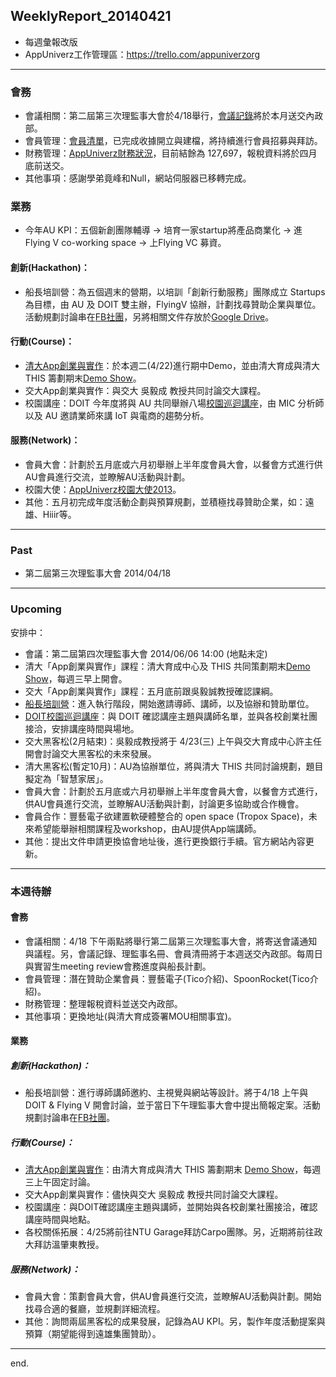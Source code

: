 ## WeeklyReport_20140421

* 每週彙報改版
* AppUniverz工作管理區：https://trello.com/appuniverzorg

----------------------------
### 會務
* 會議相關：第二屆第三次理監事大會於4/18舉行，[會議記錄](https://drive.google.com/file/d/0Byfxakd_Uoa5ellVNWRlaEdoNGc/edit?usp=sharing)將於本月送交內政部。
* 會員管理：[會員清單](https://docs.google.com/spreadsheet/ccc?key=0Aq7L8Y46XVAVdHRlWHNPLUdtU1pyR0kyaXdGX2JpRkE&usp=sharing)，已完成收據開立與建檔，將持續進行會員招募與拜訪。
* 財務管理：[AppUniverz財務狀況](http://bit.ly/AU-Finance)，目前結餘為 127,697，報稅資料將於四月底前送交。
* 其他事項：感謝學弟竟峰和Null，網站伺服器已移轉完成。

### 業務
* 今年AU KPI：五個新創團隊輔導 → 培育一家startup將產品商業化 → 進Flying V co-working space → 上Flying VC 募資。

#### 創新(Hackathon)：
* 船長培訓營：為五個週末的營期，以培訓「創新行動服務」團隊成立 Startups 為目標，由 AU 及 DOIT 雙主辦，FlyingV 協辦，計劃找尋贊助企業與單位。活動規劃討論串在[FB社團](https://www.facebook.com/groups/620587151369113/)，另將相關文件存放於[Google Drive](https://drive.google.com/folderview?id=0B67L8Y46XVAVZ3BrZnNYZHowZU0&usp=sharing)。

#### 行動(Course)：
* [清大App創業與實作](https://drive.google.com/folderview?id=0Byfxakd_Uoa5Rmctd3BMSVFCTjg&usp=sharing)：於本週二(4/22)進行期中Demo，並由清大育成與清大 THIS 籌劃期末[Demo Show](https://drive.google.com/file/d/0Byfxakd_Uoa5WnFGX0NhcjNVb1E/edit?usp=sharing)。
* 交大App創業與實作：與交大 吳毅成 教授共同討論交大課程。
* 校園講座：DOIT 今年度將與 AU 共同舉辦八場[校園巡迴講座](https://docs.google.com/spreadsheets/d/15NSMhXUFQzu8RM1btDbYza-Nv7Qidj1BNvevq267tVA/edit?usp=sharing)，由 MIC 分析師以及 AU 邀請業師來講 IoT 與電商的趨勢分析。

#### 服務(Network)：
* 會員大會：計劃於五月底或六月初舉辦上半年度會員大會，以餐會方式進行供AU會員進行交流，並瞭解AU活動與計劃。
* 校園大使：[AppUniverz校園大使2013](https://aucampus2013.hackpad.com/)。
* 其他：五月初完成年度活動企劃與預算規劃，並積極找尋贊助企業，如：遠雄、Hiiir等。

----------------------------
### Past

* 第二屆第三次理監事大會 2014/04/18 

----------------------------
### Upcoming 

安排中：

* 會議：第二屆第四次理監事大會 2014/06/06  14:00 (地點未定)
* 清大「App創業與實作」課程：清大育成中心及 THIS 共同策劃期末[Demo Show](https://drive.google.com/file/d/0Byfxakd_Uoa5WnFGX0NhcjNVb1E/edit?usp=sharing)，每週三早上開會。
* 交大「App創業與實作」課程：五月底前跟吳毅誠教授確認課綱。
* [船長培訓營](https://drive.google.com/folderview?id=0B67L8Y46XVAVZ3BrZnNYZHowZU0&usp=sharing)：進入執行階段，開始邀請導師、講師，以及協辦和贊助單位。
* [DOIT校園巡迴講座](https://docs.google.com/spreadsheets/d/15NSMhXUFQzu8RM1btDbYza-Nv7Qidj1BNvevq267tVA/edit?usp=sharing)：與 DOIT 確認講座主題與講師名單，並與各校創業社團接洽，安排講座時間與場地。
* 交大黑客松(2月結束)：吳毅成教授將于 4/23(三) 上午與交大育成中心許主任開會討論交大黑客松的未來發展。
* 清大黑客松(暫定10月)：AU為協辦單位，將與清大 THIS 共同討論規劃，題目擬定為「智慧家居」。
* 會員大會：計劃於五月底或六月初舉辦上半年度會員大會，以餐會方式進行，供AU會員進行交流，並瞭解AU活動與計劃，討論更多協助或合作機會。
* 會員合作：豐藝電子欲建置軟硬體整合的 open space (Tropox Space)，未來希望能舉辦相關課程及workshop，由AU提供App端講師。
* 其他：提出文件申請更換協會地址後，進行更換銀行手續。官方網站內容更新。

----------------------------
### 本週待辦

#### 會務
* 會議相關：4/18 下午兩點將舉行第二屆第三次理監事大會，將寄送會議通知與議程。另，會議記錄、理監事名冊、會員清冊將于本週送交內政部。每周日與實習生meeting review會務進度與船長計劃。
* 會員管理：潛在贊助企業會員：豐藝電子(Tico介紹)、SpoonRocket(Tico介紹)。
* 財務管理：整理報稅資料並送交內政部。
* 其他事項：更換地址(與清大育成簽署MOU相關事宜)。


#### 業務

##### 創新(Hackathon)：
* 船長培訓營：進行導師講師邀約、主視覺與網站等設計。將于4/18 上午與 DOIT & Flying V 開會討論，並于當日下午理監事大會中提出簡報定案。活動規劃討論串在[FB社團](https://www.facebook.com/groups/620587151369113/)。

##### 行動(Course)：
* [清大App創業與實作](https://drive.google.com/folderview?id=0Byfxakd_Uoa5Rmctd3BMSVFCTjg&usp=sharing)：由清大育成與清大 THIS 籌劃期末 [Demo Show](https://drive.google.com/file/d/0Byfxakd_Uoa5WnFGX0NhcjNVb1E/edit?usp=sharing)，每週三上午固定討論。
* 交大App創業與實作：儘快與交大 吳毅成 教授共同討論交大課程。
* 校園講座：與DOIT確認講座主題與講師，並開始與各校創業社團接洽，確認講座時間與地點。
* 各校關係拓展：4/25將前往NTU Garage拜訪Carpo團隊。另，近期將前往政大拜訪溫肇東教授。


##### 服務(Network)：
* 會員大會：策劃會員大會，供AU會員進行交流，並瞭解AU活動與計劃。開始找尋合適的餐廳，並規劃詳細流程。
* 其他：詢問兩屆黑客松的成果發展，記錄為AU KPI。另，製作年度活動提案與預算（期望能得到遠雄集團贊助）。

----------------------------
end.
